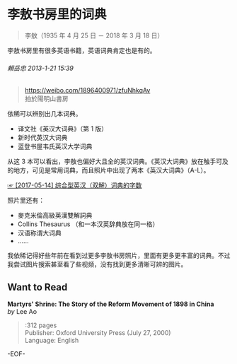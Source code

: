 # 李敖书房里的词典  
  
>李敖（1935 年 4 月 25 日 － 2018 年 3 月 18 日）  
  
李敖书房里有很多英语书籍，英语词典肯定也是有的。  
###### 賴岳忠  2013-1-21 15:39  
> https://weibo.com/1896400971/zfuNhkqAv  
拍於陽明山書房 ​​​​  
  
依稀可以辨别出几本词典。  
  
- 译文社《英汉大词典》（第 1 版）  
- 新时代英汉大词典  
- 蓝登书屋韦氏英汉大学词典  
  
从这 3 本可以看出，李敖也偏好大且全的英汉词典。《英汉大词典》放在触手可及的地方，可见是常用词典，而且照片中出现了两本《英汉大词典》（A-L）。  
  
[☞ [2017-05-14] 综合型英汉（双解）词典的字数 ](http://mp.weixin.qq.com/s/UroJT77aF5WbCecq-VmdyQ)    
  
照片里还有：  
- 麥克米倫高級英漢雙解詞典  
- Collins Thesaurus （和一本汉英辞典放在同一格）  
- 汉语称谓大词典  
- ……  
  
我依稀记得好些年前在看到过更多李敖书房照片，里面有更多更丰富的词典。不过我尝试图片搜索甚至看了些视频，没有找到更多清晰可辨的图片。  
  
  
  
  
  
## Want to Read  
**Martyrs' Shrine: The Story of the Reform Movement of 1898 in China**  
*by* Lee Ao  
>:312 pages  
Publisher: Oxford University Press (July 27, 2000)  
Language: English  
  
-EOF-  
